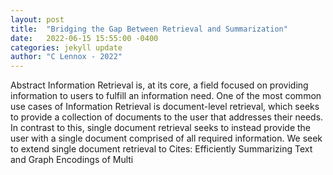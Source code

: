 ```yaml
---
layout: post
title:  "Bridging the Gap Between Retrieval and Summarization"
date:   2022-06-15 15:55:00 -0400
categories: jekyll update
author: "C Lennox - 2022"
---
```

Abstract Information Retrieval is, at its core, a field focused on providing information to users to fulfill an information need. One of the most common use cases of Information Retrieval is document-level retrieval, which seeks to provide a collection of documents to the user that addresses their needs. In contrast to this, single document retrieval seeks to instead provide the user with a single document comprised of all required information. We seek to extend single document retrieval to  Cites: Efficiently Summarizing Text and Graph Encodings of Multi
